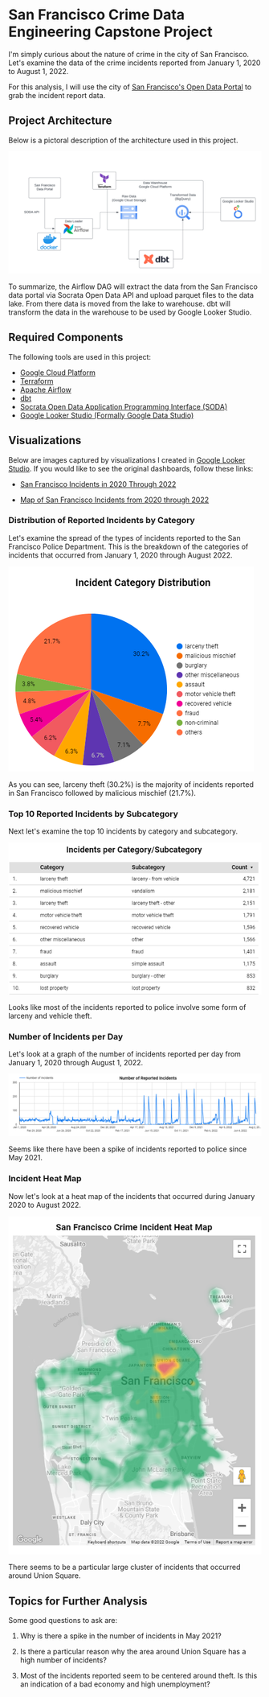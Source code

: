 # San Francisco Crime Data Engineering Capstone Project

I'm simply curious about the nature of crime in the city of San Francisco. Let's examine the data of the crime incidents reported from January 1, 2020 to August 1, 2022.

For this analysis, I will use the city of [San Francisco's Open Data Portal](https://datasf.org/opendata/) to grab the incident report data.

## Project Architecture

Below is a pictoral description of the architecture used in this project.

![San Francisco Crime Data Project Architecture](./images/SF-crime-architecture.png)

To summarize, the Airflow DAG will extract the data from the San Francisco data portal via Socrata Open Data API and upload parquet files to the data lake. From there data is moved from the lake to warehouse. dbt will transform the data in the warehouse to be used by Google Looker Studio.

## Required Components

The following tools are used in this project:

* [Google Cloud Platform](./gcp/)
* [Terraform](./terraform/)
* [Apache Airflow](./airflow/)
* [dbt](./dbt/)
* [Socrata Open Data Application Programming Interface (SODA)](https://dev.socrata.com/)
* [Google Looker Studio (Formally Google Data Studio)](https://lookerstudio.google.com)

## Visualizations

Below are images captured by visualizations I created in [Google Looker Studio](https://lookerstudio.google.com/).  If you would like to see the original dashboards, follow these links:

* [San Francisco Incidents in 2020 Through 2022](https://lookerstudio.google.com/reporting/873acd19-806d-40c6-ba19-974e43a9e8e3)

* [Map of San Francisco Incidents from 2020 through 2022](https://lookerstudio.google.com/reporting/d888027a-3aab-4cce-b2fa-d1e17c05ea99)

### Distribution of Reported Incidents by Category

Let's examine the spread of the types of incidents reported to the San Francisco Police Department. This is the breakdown of the categories of incidents that occurred from January 1, 2020 through August 2022.

![Category Distribution](./images/category-distribution.png)

As you can see, larceny theft (30.2%) is the majority of incidents reported in San Francisco followed by malicious mischief (21.7%).

### Top 10 Reported Incidents by Subcategory

Next let's examine the top 10 incidents by category and subcategory.

![Top Ten Incidents by Category](./images/top-ten-incidents-by-category.png)

Looks like most of the incidents reported to police involve some form of larceny and vehicle theft.

### Number of Incidents per Day

Let's look at a graph of the number of incidents reported per day from January 1, 2020 through August 1, 2022.

![Incidents per Day](./images/incidents-per-day.png)

Seems like there have been a spike of incidents reported to police since May 2021.

### Incident Heat Map

Now let's look at a heat map of the incidents that occurred during January 2020 to August 2022.

![Incident Heat Map](./images/incident-heat-map.png)

There seems to be a particular large cluster of incidents that occurred around Union Square.

## Topics for Further Analysis

Some good questions to ask are:

1. Why is there a spike in the number of incidents in May 2021?

2. Is there a particular reason why the area around Union Square has a high number of incidents?

3. Most of the incidents reported seem to be centered around theft. Is this an indication of a bad economy and high unemployment?
